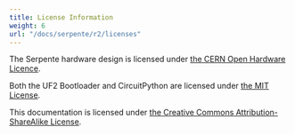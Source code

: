 ```yaml
---
title: License Information
weight: 6
url: "/docs/serpente/r2/licenses"
---
```


The Serpente hardware design is licensed under [the CERN Open Hardware Licence](https://github.com/arturo182/serpente_hw/blob/master/LICENSE.md).

Both the UF2 Bootloader and CircuitPython are licensed under [the MIT License](https://github.com/adafruit/circuitpython/blob/master/LICENSE).

This documentation is licensed under [the Creative Commons Attribution-ShareAlike License](https://creativecommons.org/licenses/by-sa/4.0/).
